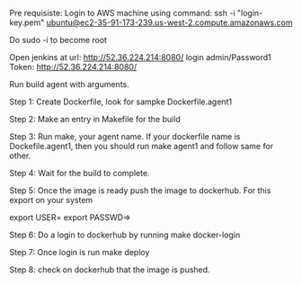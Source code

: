 Pre requisiste: Login to AWS machine using command:
ssh -i "login-key.pem" ubuntu@ec2-35-91-173-239.us-west-2.compute.amazonaws.com

Do sudo -i to become root


Open jenkins at url: http://52.36.224.214:8080/
login admin/Password1
Token: http://52.36.224.214:8080/

Run build agent with arguments.

Step 1: Create Dockerfile, look for sampke Dockerfile.agent1

Step 2: Make an entry in Makefile for the build

Step 3: Run make, your agent name. If your dockerfile name is Dockefile.agent1, then you should run make agent1 and follow same for other. 

Step 4: Wait for the build to complete.

Step 5: Once the image is ready push the image to dockerhub. For this export on your system

export USER=<username>
export PASSWD=<PASSWORD>>

Step 6: Do a login to dockerhub by running make docker-login 

Step 7: Once login is run make deploy


Step 8: check on dockerhub that the image is pushed.